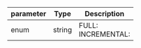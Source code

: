 | parameter | Type | Description |
| ----------- | ----------- |----------- |
| enum  |  string  | FULL: <br/>INCREMENTAL:    |